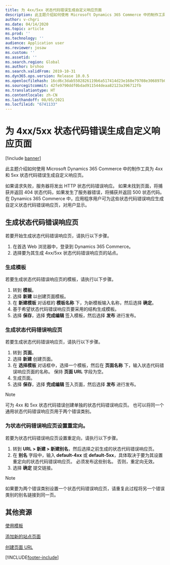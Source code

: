```yaml
---
title: 为 4xx/5xx 状态代码错误生成自定义响应页面
description: 此主题介绍如何使用 Microsoft Dynamics 365 Commerce 中的制作工具为 4xx 和 5xx 状态代码错误生成自定义响应页。
author: v-chgri
ms.date: 04/14/2020
ms.topic: article
ms.prod: ''
ms.technology: ''
audience: Application user
ms.reviewer: josaw
ms.custom: ''
ms.assetid: ''
ms.search.region: Global
ms.author: brshoo
ms.search.validFrom: 2019-10-31
ms.dyn365.ops.version: Release 10.0.5
ms.openlocfilehash: 16cd6c3dab5502826119b6a517414d23e168e79708e306897b04c7ba8c80404b
ms.sourcegitcommit: 42fe9790ddf0bdad911544deaa82123a396712fb
ms.translationtype: HT
ms.contentlocale: zh-CN
ms.lasthandoff: 08/05/2021
ms.locfileid: "6741133"
---
```

# <a name="build-custom-response-pages-for-4xx5xx-status-code-errors"></a>为 4xx/5xx 状态代码错误生成自定义响应页面

[!include [banner](includes/banner.md)]

此主题介绍如何使用 Microsoft Dynamics 365 Commerce 中的制作工具为 4xx 和 5xx 状态代码错误生成自定义响应页。

如果请求失败，服务器将发出 HTTP 状态代码错误响应。 如果未找到页面，将捕获并返回 404 状态代码，如果发生了服务器错误，将捕获并返回 500 状态代码。 在 Dynamics 365 Commerce 中，应用程序用户可为这些状态代码错误响应生成自定义状态代码错误响应页，对用户显示。

## <a name="build-a-status-code-error-response-page"></a>生成状态代码错误响应页

若要开始生成状态代码错误响应页，请执行以下步骤。

1. 在首选 Web 浏览器中，登录到 Dynamics 365 Commerce。 
1. 选择要为其生成 4xx/5xx 状态代码错误响应页的站点。

### <a name="build-the-template"></a>生成模板

若要生成状态代码错误响应页的模板，请执行以下步骤。

1. 转到 **模板**。
1. 选择 **新建** 以创建页面模板。
1. 在 **新建模板** 对话框的 **模板名称** 下，为新模板输入名称，然后选择 **确定**。
1. 基于希望状态代码错误响应页要采用的结构生成模板。
1. 选择 **保存**，选择 **完成编辑** 签入模板，然后选择 **发布** 进行发布。 

### <a name="build-the-status-code-error-response-page"></a>生成状态代码错误响应页

若要生成状态代码错误响应页，请执行以下步骤。

1. 转到 **页面**。
1. 选择 **新建** 创建页面。
1. 在 **选择模板** 对话框中，选择一个模板，然后在 **页面名称** 下，输入状态代码错误响应页面的名称。 保持 **页面 URL** 字段为空。
1. 生成页面。
1. 选择 **保存**，选择 **完成编辑** 签入页面，然后选择 **发布** 进行发布。

> [!NOTE]
> 可为 4xx 和 5xx 状态代码错误创建单独的状态代码错误响应页。 也可以将同一个通用状态代码错误响应页用于两个错误类别。

### <a name="set-up-a-redirect-for-the-status-code-error-response-page"></a>为状态代码错误响应页设置重定向。

若要为状态代码错误响应页设置重定向，请执行以下步骤。

1. 转到 **URL \> 新建 \> 新建别名**，然后选择之前生成的状态代码错误响应页。
1. 在 **别名** 字段中，输入 **default-4xx** 或 **default-5xx**，具体取决于要为其设置重定向的状态代码错误响应页。 必须发布这些别名。 否则，重定向无效。
1. 选择 **确定** 提交链接。

> [!NOTE]
> 如果要为两个错误类别设置一个状态代码错误响应页，请重复此过程将另一个错误类别的别名链接到同一页。

## <a name="additional-resources"></a>其他资源

[使用模板](work-with-templates.md)

[添加新的站点页面](add-new-page.md)

[创建页面 URL](create-page-url.md)


[!INCLUDE[footer-include](../includes/footer-banner.md)]
